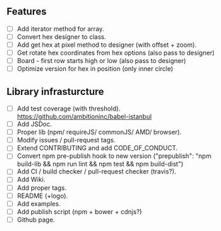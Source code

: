 ## Features

- [ ] Add iterator method for array.
- [ ] Convert hex designer to class.
- [ ] Add get hex at pixel method to designer (with offset + zoom).
- [ ] Get rotate hex coordinates from hex options (also pass to designer)
- [ ] Board - first row starts high or low (also pass to designer)
- [ ] Optimize version for hex in position (only inner circle)

## Library infrasturcture
- [ ] Add test coverage (with threshold). https://github.com/ambitioninc/babel-istanbul
- [ ] Add JSDoc.
- [ ] Proper lib (npm/ requireJS/ commonJS/ AMD/ browser).
- [ ] Modify issues / pull-request tags.
- [ ] Extend CONTRIBUTING and add CODE_OF_CONDUCT.
- [ ] Convert npm pre-publish hook to new version ("prepublish": "npm build-lib && npm run lint && npm test && npm build-dist")
- [ ] Add CI / build checker / pull-request checker (travis?).
- [ ] Add Wiki.
- [ ] Add proper tags.
- [ ] README (+logo).
- [ ] Add examples.
- [ ] Add publish script (npm + bower + cdnjs?)
- [ ] Github page.
